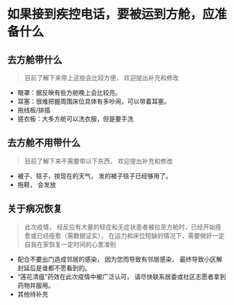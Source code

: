 # 如果接到疾控电话，要被运到方舱，应准备什么

## 去方舱带什么
> 目前了解下来带上这些会比较方便， 欢迎提出补充和修改
* 眼罩：据反映有些方舱晚上会比较亮。
* 耳塞：很难把握周围床位具体有多吵闹，可以带着耳塞。
* 拖线板/排插
* 搓衣板：大多方舱可以洗衣服，但是要手洗

## 去方舱不用带什么
> 目前了解下来不需要带以下东西， 欢迎提出补充和修改
* 被子、毯子，按现在的天气， 发的被子毯子已经够用了。
* 拖鞋， 会发放

## 关于病况恢复
> 此次疫情， 经反应有大量的轻症和无症状患者被拉至方舱时，已经开始痊愈或已经痊愈（需数据证实）， 在运力和床位短缺的情况下，需要做好一定自我在家恢复一定时间的心里准别
* 配合不要出门造成邻居的感染， 因为您而导致有邻居感染， 最终导致小区解封延后是谁都不愿看到的。
* “莲花清瘟”药效在此次疫情中被广泛认可， 请尽快联系居委或社区志愿者拿到药物并服用。
* 其他待补充